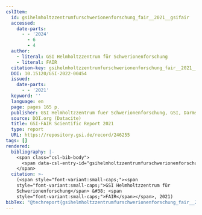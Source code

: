 ```yaml
---
cslItem:
  id: gsihelmholtzzentrumfurschwerionenforschung_fair__2021__gsifair
  accessed:
    date-parts:
      - - '2024'
        - 6
        - 4
  author:
    - literal: GSI Helmholtzzentrum für Schwerionenforschung
    - literal: FAIR
  citation-key: gsihelmholtzzentrumfurschwerionenforschung_fair__2021__gsifair
  DOI: 10.15120/GSI-2022-00454
  issued:
    date-parts:
      - - '2021'
  keyword: ''
  language: en
  page: pages 165 p.
  publisher: GSI Helmholtzzentrum fuer Schwerionenforschung, GSI, Darmstadt
  source: DOI.org (Datacite)
  title: GSI-FAIR Scientific Report 2021
  type: report
  URL: https://repository.gsi.de/record/246255
tags: []
rendered:
  bibliography: |-
    <span class="csl-bib-body">
      <span data-csl-entry-id="gsihelmholtzzentrumfurschwerionenforschung_fair__2021__gsifair" class="csl-entry"><span class='author-bib'>GSI Helmholtzzentrum für Schwerionenforschung &#38; FAIR</span>. <span class='date-bib'>(2021)</span>. <span class='title'><i><b><span style="font-style:normal;">GSI-FAIR Scientific Report 2021</span></b></i></span> (S. pages 165 p.). GSI Helmholtzzentrum fuer Schwerionenforschung, GSI, Darmstadt. <span class='URL'><a href='https://doi.org/10.15120/GSI-2022-00454'>LINK</a></span></span>
    </span>
  citation: >-
    (<span style="font-variant:small-caps;"><span
    style="font-variant:small-caps;">GSI Helmholtzzentrum für
    Schwerionenforschung</span> &#38; <span
    style="font-variant:small-caps;">FAIR</span></span>, 2021)
bibTex: "@techreport{gsihelmholtzzentrumfurschwerionenforschung_fair__2021__gsifair,\n\tnote = {[Online; accessed 2024-06-04]},\n\tauthor = {{GSI Helmholtzzentrum für Schwerionenforschung} and {FAIR}},\n\tdoi = {10.15120/GSI-2022-00454},\n\tyear = {2021},\n\tpages = {pages 165 p.},\n\tinstitution = {GSI Helmholtzzentrum fuer Schwerionenforschung, GSI, Darmstadt},\n\ttitle = {GSI-{FAIR} {Scientific} {Report} 2021},\n\turl = {https://repository.gsi.de/record/246255},\n}\n\n"
---
```

